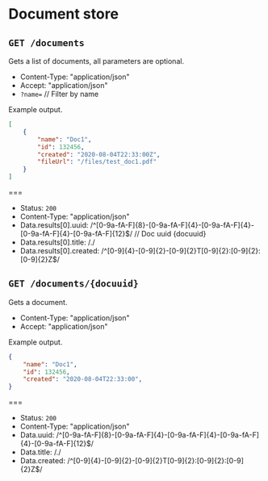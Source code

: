 # Document store

## `GET /documents`

Gets a list of documents, all parameters are optional.

* Content-Type: "application/json"
* Accept: "application/json"
* `?name=` // Filter by name

Example output.

```json
[
    {
        "name": "Doc1",
        "id": 132456,
        "created": "2020-08-04T22:33:00Z",
        "fileUrl": "/files/test_doc1.pdf"
    }
]
```

===

* Status: `200`
* Content-Type: "application/json"
* Data.results[0].uuid: /^[0-9a-fA-F]{8}\-[0-9a-fA-F]{4}\-[0-9a-fA-F]{4}\-[0-9a-fA-F]{4}\-[0-9a-fA-F]{12}$/ // Doc uuid {docuuid}
* Data.results[0].title: /./
* Data.results[0].created: /^[0-9]{4}-[0-9]{2}-[0-9]{2}T[0-9]{2}:[0-9]{2}:[0-9]{2}Z$/

## `GET /documents/{docuuid}`

Gets a document.

* Content-Type: "application/json"
* Accept: "application/json"

Example output.

```json
{
    "name": "Doc1",
    "id": 132456,
    "created": "2020-08-04T22:33:00",
}
```

===

* Status: `200`
* Content-Type: "application/json"
* Data.uuid: /^[0-9a-fA-F]{8}\-[0-9a-fA-F]{4}\-[0-9a-fA-F]{4}\-[0-9a-fA-F]{4}\-[0-9a-fA-F]{12}$/
* Data.title: /./
* Data.created: /^[0-9]{4}-[0-9]{2}-[0-9]{2}T[0-9]{2}:[0-9]{2}:[0-9]{2}Z$/
